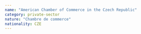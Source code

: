 ```yaml
---
name: "American Chamber of Commerce in the Czech Republic"
category: private-sector
nature: "Chambre de commerce"
nationality: CZE
---
```

    